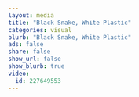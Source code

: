 ```yaml
---
layout: media
title: "Black Snake, White Plastic"
categories: visual
blurb: "Black Snake, White Plastic"
ads: false
share: false
show_url: false
show_blurb: true
video:
  id: 227649553
---
```

